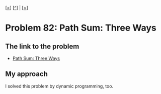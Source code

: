 \[[<](./p0081.md)] \[[^](../README.md)] | \[[>](./p0083.md)]

# Problem 82: Path Sum: Three Ways

## The link to the problem

- [Path Sum: Three Ways](https://projecteuler.net/problem=82)

## My approach

I solved this problem by dynamic programming, too.

